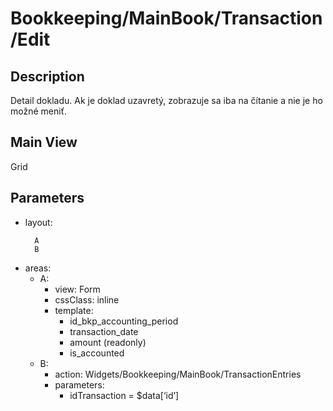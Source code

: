 # Bookkeeping/MainBook/Transaction/Edit

## Description

Detail dokladu. Ak je doklad uzavretý, zobrazuje sa iba na čítanie a nie je ho možné meniť.

## Main View

Grid

## Parameters

* layout:
    ```
      A
      B
    ```
* areas:
  * A:
    * view: Form
    * cssClass: inline
    * template:
      * id_bkp_accounting_period
      * transaction_date
      * amount (readonly)
      * is_accounted
  * B:
    * action: Widgets/Bookkeeping/MainBook/TransactionEntries
    * parameters:
      * idTransaction = $data[‘id’]
